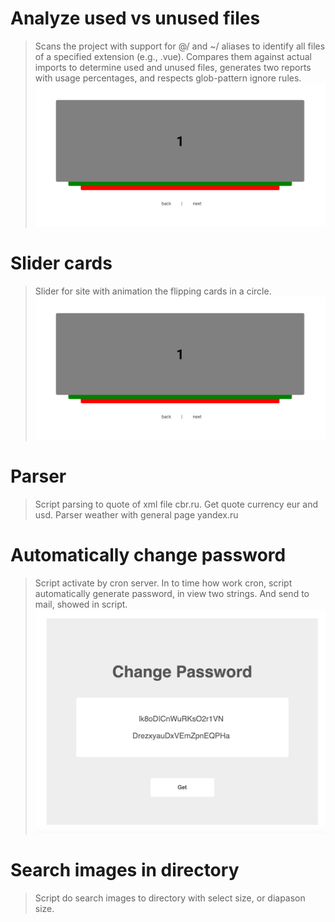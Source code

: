 # Analyze used vs unused files

> Scans the project with support for @/ and ~/ aliases to identify all files of a specified extension (e.g., .vue). Compares them against actual imports to determine used and unused files, generates two reports with usage percentages, and respects glob-pattern ignore rules.
> <img src = 'https://github.com/IDerevyansky/Utility/blob/master/Slider_cards/Slider_pre.png?raw=true'>


# Slider cards

> Slider for site with animation the flipping cards in a circle.
> <img src = 'https://github.com/IDerevyansky/Utility/blob/master/Slider_cards/Slider_pre.png?raw=true'>

# Parser

> Script parsing to quote of xml file cbr.ru. Get quote currency eur and usd. Parser weather with general page yandex.ru

# Automatically change password

> Script activate by cron server. In to time how work cron, script automatically generate password, in view two strings. And send to mail, showed in script.
> <img src = 'https://github.com/IDerevyansky/Utility/blob/master/Change/snapshot_psw.png?raw=true'>

# Search images in directory

> Script do search images to directory with select size, or diapason size.
